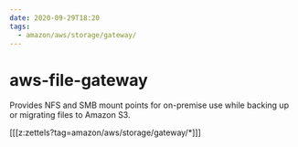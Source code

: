 ```yaml
---
date: 2020-09-29T18:20
tags:
  - amazon/aws/storage/gateway/
---
```


# aws-file-gateway

Provides NFS and SMB mount points for on-premise use while backing up or migrating files to Amazon S3.

[[[z:zettels?tag=amazon/aws/storage/gateway/*]]]